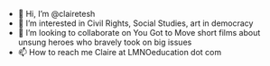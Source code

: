 - 👋 Hi, I’m @clairetesh
- 👀 I’m interested in Civil Rights, Social Studies, art in democracy
- 💞️ I’m looking to collaborate on You Got to Move short films about unsung heroes who bravely took on big issues
- 📫 How to reach me Claire at LMNOeducation dot com

<!---
clairetesh/clairetesh is a ✨ special ✨ repository because its `README.md` (this file) appears on your GitHub profile.
You can click the Preview link to take a look at your changes.
--->
